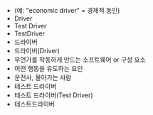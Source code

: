 ﻿- (예: "economic driver" = 경제적 동인)
- Driver
- Test Driver
- TestDriver
- 드라이버
- 드라이버(Driver)
- 무언가를 작동하게 만드는 소프트웨어 or 구성 요소
- 어떤 행동을 유도하는 요인 
- 운전사, 몰아가는 사람
- 테스트 드라이버
- 테스트 드라이버(Test Driver) 
- 테스트드라이버
